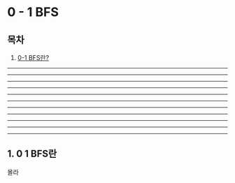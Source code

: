 # 0 - 1 BFS
## 목차
1. [0-1 BFS란?](#1.-0-1-BFS란)
---
---
---
------
---
---
---
------
---
---
---












## 1. 0 1 BFS란
몰라
